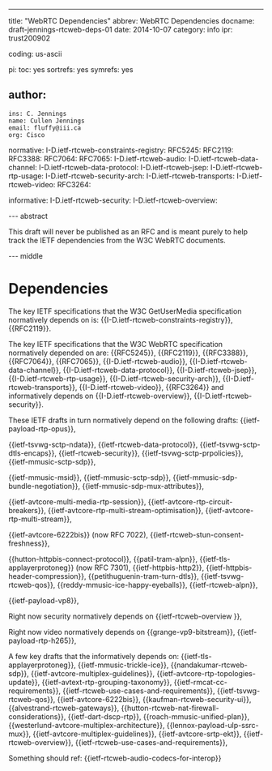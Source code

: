 ---
title: "WebRTC Dependencies"
abbrev: WebRTC Dependencies
docname: draft-jennings-rtcweb-deps-01
date: 2014-10-07
category: info
ipr: trust200902

coding: us-ascii

pi:
  toc: yes
  sortrefs: yes
  symrefs: yes

author:
 -
    ins: C. Jennings
    name: Cullen Jennings
    email: fluffy@iii.ca
    org: Cisco 


normative:
  I-D.ietf-rtcweb-constraints-registry:
  RFC5245: 
  RFC2119: 
  RFC3388:
  RFC7064:
  RFC7065:
  I-D.ietf-rtcweb-audio:
  I-D.ietf-rtcweb-data-channel:
  I-D.ietf-rtcweb-data-protocol:
  I-D.ietf-rtcweb-jsep:
  I-D.ietf-rtcweb-rtp-usage:
  I-D.ietf-rtcweb-security-arch:
  I-D.ietf-rtcweb-transports:
  I-D.ietf-rtcweb-video:
  RFC3264:


informative:
  I-D.ietf-rtcweb-security:
  I-D.ietf-rtcweb-overview:


--- abstract

This draft will never be published as an RFC and is meant purely to help track the
IETF dependencies from the W3C WebRTC documents.

--- middle

Dependencies
============

The key IETF specifications that the W3C GetUserMedia specification normatively depends on is:
{{I-D.ietf-rtcweb-constraints-registry}},
{{RFC2119}}.


The key IETF specifications that the W3C WebRTC specification normatively depended on are:
{{RFC5245}},
{{RFC2119}},
{{RFC3388}},
{{RFC7064}},
{{RFC7065}},
{{I-D.ietf-rtcweb-audio}},
{{I-D.ietf-rtcweb-data-channel}},
{{I-D.ietf-rtcweb-data-protocol}},
{{I-D.ietf-rtcweb-jsep}},
{{I-D.ietf-rtcweb-rtp-usage}},
{{I-D.ietf-rtcweb-security-arch}},
{{I-D.ietf-rtcweb-transports}},
{{I-D.ietf-rtcweb-video}},
{{RFC3264}}
and
informatively depends 
on 
{{I-D.ietf-rtcweb-overview}}, 
{{I-D.ietf-rtcweb-security}}.

These IETF drafts in turn normatively depend on the following drafts:
{{ietf-payload-rtp-opus}}, 

{{ietf-tsvwg-sctp-ndata}}, 
{{ietf-rtcweb-data-protocol}}, 
{{ietf-tsvwg-sctp-dtls-encaps}}, 
{{ietf-rtcweb-security}}, 
{{ietf-tsvwg-sctp-prpolicies}}, 
{{ietf-mmusic-sctp-sdp}}, 

{{ietf-mmusic-msid}}, 
{{ietf-mmusic-sctp-sdp}}, 
{{ietf-mmusic-sdp-bundle-negotiation}}, 
{{ietf-mmusic-sdp-mux-attributes}}, 

{{ietf-avtcore-multi-media-rtp-session}}, 
{{ietf-avtcore-rtp-circuit-breakers}}, 
{{ietf-avtcore-rtp-multi-stream-optimisation}}, 
{{ietf-avtcore-rtp-multi-stream}}, 

{{ietf-avtcore-6222bis}} (now RFC 7022),
{{ietf-rtcweb-stun-consent-freshness}}, 

{{hutton-httpbis-connect-protocol}}, 
{{patil-tram-alpn}}, 
{{ietf-tls-applayerprotoneg}} (now RFC 7301),
{{ietf-httpbis-http2}}, 
{{ietf-httpbis-header-compression}}, 
{{petithuguenin-tram-turn-dtls}}, 
{{ietf-tsvwg-rtcweb-qos}}, 
{{reddy-mmusic-ice-happy-eyeballs}}, 
{{ietf-rtcweb-alpn}}, 

{{ietf-payload-vp8}}, 


Right now security normatively depends on
{{ietf-rtcweb-overview }}, 

Right now video normatively depends on
{{grange-vp9-bitstream}}, 
{{ietf-payload-rtp-h265}}, 


A few key drafts that the informatively depends on:
{{ietf-tls-applayerprotoneg}}, 
{{ietf-mmusic-trickle-ice}}, 
{{nandakumar-rtcweb-sdp}}, 
{{ietf-avtcore-multiplex-guidelines}}, 
{{ietf-avtcore-rtp-topologies-update}}, 
{{ietf-avtext-rtp-grouping-taxonomy}}, 
{{ietf-rmcat-cc-requirements}}, 
{{ietf-rtcweb-use-cases-and-requirements}}, 
{{ietf-tsvwg-rtcweb-qos}}, 
{{ietf-avtcore-6222bis}}, 
{{kaufman-rtcweb-security-ui}}, 
{{alvestrand-rtcweb-gateways}}, 
{{hutton-rtcweb-nat-firewall-considerations}}, 
{{ietf-dart-dscp-rtp}}, 
{{roach-mmusic-unified-plan}}, 
{{westerlund-avtcore-multiplex-architecture}}, 
{{lennox-payload-ulp-ssrc-mux}}, 
{{ietf-avtcore-multiplex-guidelines}}, 
{{ietf-avtcore-srtp-ekt}}, 
{{ietf-rtcweb-overview}},
{{ietf-rtcweb-use-cases-and-requirements}}, 


Something should ref:
{{ietf-rtcweb-audio-codecs-for-interop}}




